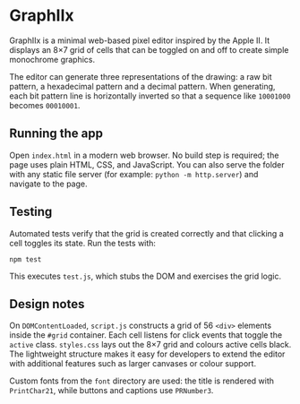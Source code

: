 # GraphIIx

GraphIIx is a minimal web-based pixel editor inspired by the Apple II. It displays an 8×7 grid of cells that can be toggled on and off to create simple monochrome graphics.

The editor can generate three representations of the drawing: a raw bit pattern, a hexadecimal pattern and a decimal pattern.
When generating, each bit pattern line is horizontally inverted so that a sequence like `10001000` becomes `00010001`.

## Running the app

Open `index.html` in a modern web browser. No build step is required; the page uses plain HTML, CSS, and JavaScript. You can also serve the folder with any static file server (for example: `python -m http.server`) and navigate to the page.

## Testing

Automated tests verify that the grid is created correctly and that clicking a cell toggles its state. Run the tests with:

```
npm test
```

This executes `test.js`, which stubs the DOM and exercises the grid logic.

## Design notes

On `DOMContentLoaded`, `script.js` constructs a grid of 56 `<div>` elements inside the `#grid` container. Each cell listens for click events that toggle the `active` class. `styles.css` lays out the 8×7 grid and colours active cells black. The lightweight structure makes it easy for developers to extend the editor with additional features such as larger canvases or colour support.

Custom fonts from the `font` directory are used: the title is rendered with `PrintChar21`, while buttons and captions use `PRNumber3`.

